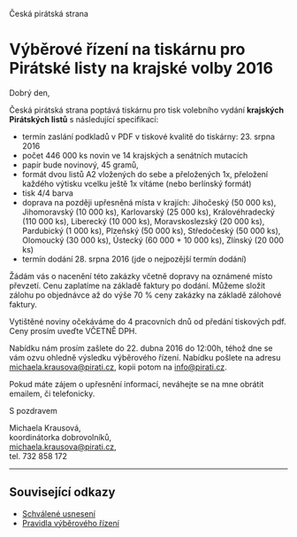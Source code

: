 Česká pirátská strana  

Výběrové řízení na tiskárnu pro Pirátské listy na krajské volby 2016
========================================

Dobrý den, 

Česká pirátská strana poptává tiskárnu pro tisk volebního vydání **krajských Pirátských listů** s následující specifikací:

* termín zaslání podkladů v PDF v tiskové kvalitě do tiskárny: 23. srpna 2016
* počet 446 000 ks novin ve 14 krajských a senátních mutacích
* papír bude novinový, 45 gramů, 
* formát dvou listů A2 vložených do sebe a přeložených 1x, přeložení každého výtisku vcelku ještě 1x vítáme (nebo berlínský formát)
* tisk 4/4 barva
* doprava na později upřesněná místa v krajích: Jihočeský (50 000 ks), Jihomoravský (10 000 ks), Karlovarský (25 000 ks), Královéhradecký (110 000 ks), Liberecký (10 000 ks), Moravskoslezský (20 000 ks), Pardubický (1 000 ks), Plzeňský (50 000 ks), Středočeský (50 000 ks), Olomoucký (30 000 ks), Ústecký (60 000 + 10 000 ks), Zlínský (20 000 ks)
* termín dodání 28. srpna 2016 (jde o nejpozější termín dodání)

Žádám vás o nacenění této zakázky včetně dopravy na oznámené místo převzetí. Cenu zaplatíme na základě faktury po dodání. Můžeme složit zálohu po objednávce až do výše 70 % ceny zakázky na základě zálohové faktury.

Vytištěné noviny očekáváme do 4 pracovních dnů od předání tiskových pdf.
Ceny prosím uveďte VČETNĚ DPH.

Nabídku nám prosím zašlete do 22. dubna 2016 do 12:00h, téhož dne se vám ozvu ohledně výsledku výběrového řízení. Nabídku pošlete na adresu michaela.krausova@pirati.cz, kopii potom na info@pirati.cz.

Pokud máte zájem o upřesnění informací, neváhejte se na mne obrátit emailem, či telefonicky. 

S pozdravem

Michaela Krausová,  
koordinátorka dobrovolníků,  
<michaela.krausova@pirati.cz>,  
tel. 732 858 172

----

## Související odkazy

* [Schválené usnesení](./../README.md) 
* [Pravidla výběrového řízení](pravidla.md)
